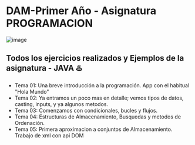 # DAM-Primer Año - Asignatura PROGRAMACION
![image](https://github.com/Vict0or/DAM-Primero-ProgJava/assets/146933039/33bef035-aaad-4a99-8002-3dda02b0a32c)

## Todos los ejercicios realizados y Ejemplos de la asignatura - JAVA ♨️

- Tema 01: Una breve introducción a la programación. App con el habitual "Hola Mundo"
- Tema 02:  Ya entramos un poco mas en detalle; vemos tipos de datos, casting, inputs, y ya algunos metodos.
- Tema 03: Comenzamos con condicionales, bucles y flujos.
- Tema 04: Estructuras de Almacenamiento, Busquedas y metodos de Ordenación.
- Tema 05: Primera aproximacion a conjuntos de Almacenamiento. Trabajo de xml con api DOM